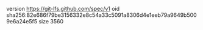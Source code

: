 version https://git-lfs.github.com/spec/v1
oid sha256:82e686f79be3156332e8c54a33c5091a8306d4e1eeb79a9649b5009e6a24e5f5
size 3560
